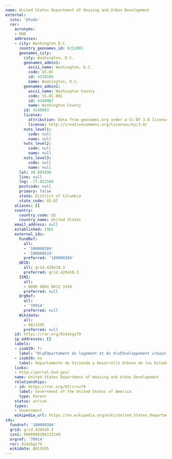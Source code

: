 ```yaml
---
name: United States Department of Housing and Urban Development
external:
  isni: '@todo'
  ror:
    acronyms:
    - HUD
    addresses:
    - city: Washington D.C.
      country_geonames_id: 6252001
      geonames_city:
        city: Washington, D.C.
        geonames_admin1:
          ascii_name: Washington, D.C.
          code: US.DC
          id: 4138106
          name: Washington, D.C.
        geonames_admin2:
          ascii_name: Washington County
          code: US.DC.001
          id: 4140987
          name: Washington County
        id: 4140963
        license:
          attribution: Data from geonames.org under a CC-BY 3.0 license
          license: http://creativecommons.org/licenses/by/3.0/
        nuts_level1:
          code: null
          name: null
        nuts_level2:
          code: null
          name: null
        nuts_level3:
          code: null
          name: null
      lat: 38.883936
      line: null
      lng: -77.022508
      postcode: null
      primary: false
      state: District of Columbia
      state_code: US-DC
    aliases: []
    country:
      country_code: US
      country_name: United States
    email_address: null
    established: 1965
    external_ids:
      FundRef:
        all:
        - '100000204'
        - '100008619'
        preferred: '100000204'
      GRID:
        all: grid.420410.3
        preferred: grid.420410.3
      ISNI:
        all:
        - 0000 0001 0612 3149
        preferred: null
      OrgRef:
        all:
        - '70914'
        preferred: null
      Wikidata:
        all:
        - Q811595
        preferred: null
    id: https://ror.org/014a5gx79
    ip_addresses: []
    labels:
    - iso639: fr
      label: "D\xE9partement du logement et du d\xE9veloppement urbain des \xC9tats-unis"
    - iso639: es
      label: Departamento de Vivienda y Desarrollo Urbano de los Estados Unidos
    links:
    - http://portal.hud.gov/
    name: United States Department of Housing and Urban Development
    relationships:
    - id: https://ror.org/02rcrvv70
      label: Government of the United States of America
      type: Parent
    status: active
    types:
    - Government
    wikipedia_url: https://en.wikipedia.org/wiki/United_States_Department_of_Housing_and_Urban_Development
ids:
  fundref: '100000204'
  grid: grid.420410.3
  isni: 0000000106123149
  orgref: '70914'
  ror: 014a5gx79
  wikidata: Q811595
---
```

